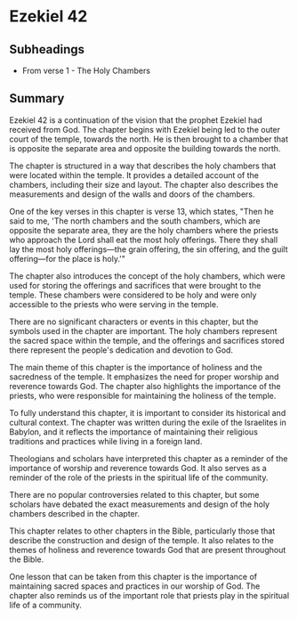# Ezekiel 42

## Subheadings

* From verse 1 - The Holy Chambers

## Summary

Ezekiel 42 is a continuation of the vision that the prophet Ezekiel had received from God. The chapter begins with Ezekiel being led to the outer court of the temple, towards the north. He is then brought to a chamber that is opposite the separate area and opposite the building towards the north.

The chapter is structured in a way that describes the holy chambers that were located within the temple. It provides a detailed account of the chambers, including their size and layout. The chapter also describes the measurements and design of the walls and doors of the chambers.

One of the key verses in this chapter is verse 13, which states, "Then he said to me, 'The north chambers and the south chambers, which are opposite the separate area, they are the holy chambers where the priests who approach the Lord shall eat the most holy offerings. There they shall lay the most holy offerings—the grain offering, the sin offering, and the guilt offering—for the place is holy.'"

The chapter also introduces the concept of the holy chambers, which were used for storing the offerings and sacrifices that were brought to the temple. These chambers were considered to be holy and were only accessible to the priests who were serving in the temple.

There are no significant characters or events in this chapter, but the symbols used in the chapter are important. The holy chambers represent the sacred space within the temple, and the offerings and sacrifices stored there represent the people's dedication and devotion to God.

The main theme of this chapter is the importance of holiness and the sacredness of the temple. It emphasizes the need for proper worship and reverence towards God. The chapter also highlights the importance of the priests, who were responsible for maintaining the holiness of the temple.

To fully understand this chapter, it is important to consider its historical and cultural context. The chapter was written during the exile of the Israelites in Babylon, and it reflects the importance of maintaining their religious traditions and practices while living in a foreign land.

Theologians and scholars have interpreted this chapter as a reminder of the importance of worship and reverence towards God. It also serves as a reminder of the role of the priests in the spiritual life of the community.

There are no popular controversies related to this chapter, but some scholars have debated the exact measurements and design of the holy chambers described in the chapter.

This chapter relates to other chapters in the Bible, particularly those that describe the construction and design of the temple. It also relates to the themes of holiness and reverence towards God that are present throughout the Bible.

One lesson that can be taken from this chapter is the importance of maintaining sacred spaces and practices in our worship of God. The chapter also reminds us of the important role that priests play in the spiritual life of a community.
